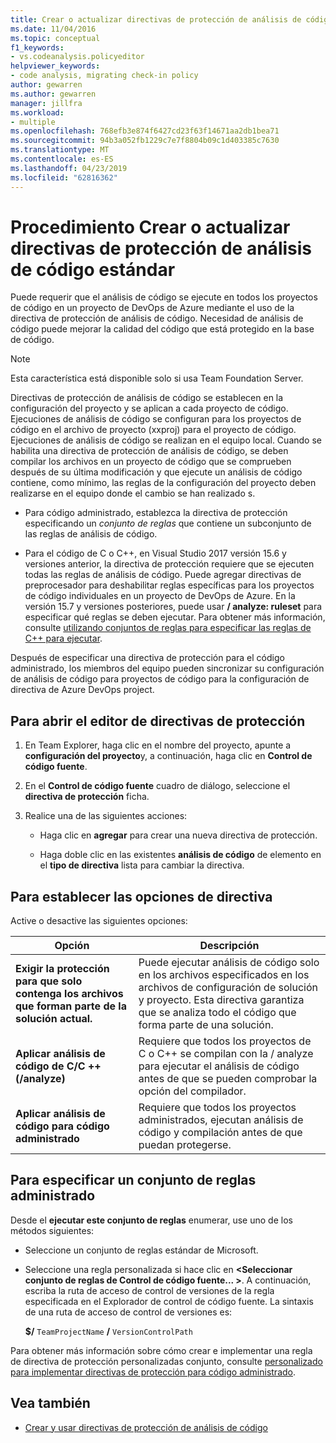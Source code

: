 ```yaml
---
title: Crear o actualizar directivas de protección de análisis de código estándar
ms.date: 11/04/2016
ms.topic: conceptual
f1_keywords:
- vs.codeanalysis.policyeditor
helpviewer_keywords:
- code analysis, migrating check-in policy
author: gewarren
ms.author: gewarren
manager: jillfra
ms.workload:
- multiple
ms.openlocfilehash: 768efb3e874f6427cd23f63f14671aa2db1bea71
ms.sourcegitcommit: 94b3a052fb1229c7e7f8804b09c1d403385c7630
ms.translationtype: MT
ms.contentlocale: es-ES
ms.lasthandoff: 04/23/2019
ms.locfileid: "62816362"
---
```

# <a name="how-to-create-or-update-standard-code-analysis-check-in-policies"></a>Procedimiento Crear o actualizar directivas de protección de análisis de código estándar

Puede requerir que el análisis de código se ejecute en todos los proyectos de código en un proyecto de DevOps de Azure mediante el uso de la directiva de protección de análisis de código. Necesidad de análisis de código puede mejorar la calidad del código que está protegido en la base de código.

> [!NOTE]
> Esta característica está disponible solo si usa Team Foundation Server.

Directivas de protección de análisis de código se establecen en la configuración del proyecto y se aplican a cada proyecto de código. Ejecuciones de análisis de código se configuran para los proyectos de código en el archivo de proyecto (xxproj) para el proyecto de código. Ejecuciones de análisis de código se realizan en el equipo local. Cuando se habilita una directiva de protección de análisis de código, se deben compilar los archivos en un proyecto de código que se comprueben después de su última modificación y que ejecute un análisis de código contiene, como mínimo, las reglas de la configuración del proyecto deben realizarse en el equipo donde el cambio se han realizado s.

- Para código administrado, establezca la directiva de protección especificando un *conjunto de reglas* que contiene un subconjunto de las reglas de análisis de código.

- Para el código de C o C++, en Visual Studio 2017 versión 15.6 y versiones anterior, la directiva de protección requiere que se ejecuten todas las reglas de análisis de código. Puede agregar directivas de preprocesador para deshabilitar reglas específicas para los proyectos de código individuales en un proyecto de DevOps de Azure. En la versión 15.7 y versiones posteriores, puede usar **/ analyze: ruleset** para especificar qué reglas se deben ejecutar. Para obtener más información, consulte [utilizando conjuntos de reglas para especificar las reglas de C++ para ejecutar](using-rule-sets-to-specify-the-cpp-rules-to-run.md).

Después de especificar una directiva de protección para el código administrado, los miembros del equipo pueden sincronizar su configuración de análisis de código para proyectos de código para la configuración de directiva de Azure DevOps project.

## <a name="to-open-the-check-in-policy-editor"></a>Para abrir el editor de directivas de protección

1. En Team Explorer, haga clic en el nombre del proyecto, apunte a **configuración del proyecto**y, a continuación, haga clic en **Control de código fuente**.

1. En el **Control de código fuente** cuadro de diálogo, seleccione el **directiva de protección** ficha.

1. Realice una de las siguientes acciones:

    - Haga clic en **agregar** para crear una nueva directiva de protección.

    - Haga doble clic en las existentes **análisis de código** de elemento en el **tipo de directiva** lista para cambiar la directiva.

## <a name="to-set-policy-options"></a>Para establecer las opciones de directiva

Active o desactive las siguientes opciones:

|Opción|Descripción|
|------------|-----------------|
|**Exigir la protección para que solo contenga los archivos que forman parte de la solución actual.**|Puede ejecutar análisis de código solo en los archivos especificados en los archivos de configuración de solución y proyecto. Esta directiva garantiza que se analiza todo el código que forma parte de una solución.|
|**Aplicar análisis de código de C/C ++ (/analyze)**|Requiere que todos los proyectos de C o C++ se compilan con la / analyze para ejecutar el análisis de código antes de que se pueden comprobar la opción del compilador.|
|**Aplicar análisis de código para código administrado**|Requiere que todos los proyectos administrados, ejecutan análisis de código y compilación antes de que puedan protegerse.|

## <a name="to-specify-a-managed-rule-set"></a>Para especificar un conjunto de reglas administrado

Desde el **ejecutar este conjunto de reglas** enumerar, use uno de los métodos siguientes:

- Seleccione un conjunto de reglas estándar de Microsoft.

- Seleccione una regla personalizada si hace clic en  **\<Seleccionar conjunto de reglas de Control de código fuente... >**. A continuación, escriba la ruta de acceso de control de versiones de la regla especificada en el Explorador de control de código fuente. La sintaxis de una ruta de acceso de control de versiones es:

   **$/** `TeamProjectName` **/** `VersionControlPath`

Para obtener más información sobre cómo crear e implementar una regla de directiva de protección personalizadas conjunto, consulte [personalizado para implementar directivas de protección para código administrado](../code-quality/implementing-custom-code-analysis-check-in-policies-for-managed-code.md).

## <a name="see-also"></a>Vea también

- [Crear y usar directivas de protección de análisis de código](../code-quality/how-to-create-or-update-standard-code-analysis-check-in-policies.md)